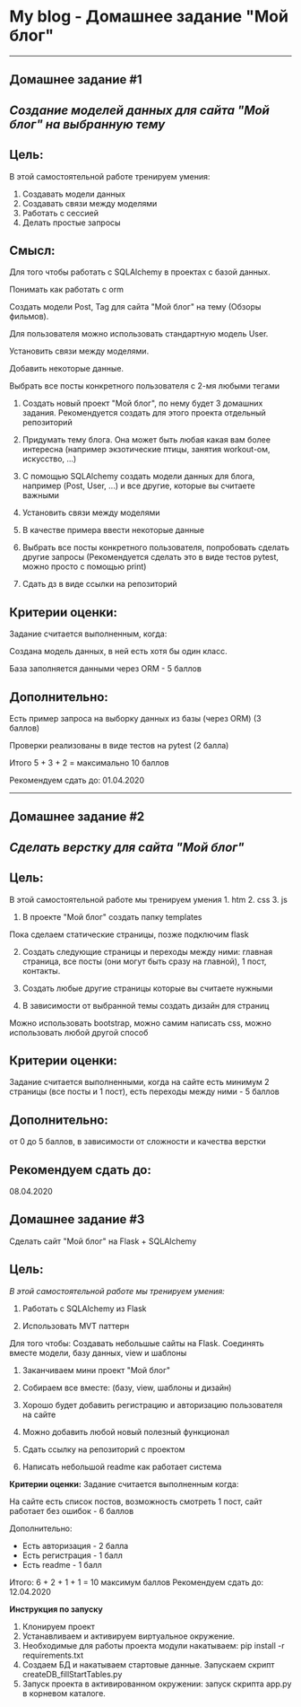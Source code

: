 # My blog - Домашнее задание "Мой блог"
---------
**Домашнее задание #1**
----
_Создание моделей данных для сайта "Мой блог" на выбранную тему_
----

Цель: 
---
В этой самостоятельной работе тренируем умения: 
1. Создавать модели данных 
2. Создавать связи между моделями 
3. Работать с сессией 
4. Делать простые запросы 

Смысл: 
---
Для того чтобы работать с SQLAlchemy в проектах с базой данных. 

Понимать как работать с orm
 
Создать модели Post, Tag для сайта "Мой блог" на тему (Обзоры фильмов).
 
Для пользователя можно использовать стандартную модель User.
 
Установить связи между моделями.
 
Добавить некоторые данные.
 
Выбрать все посты конкретного пользователя с 2-мя любыми тегами

1. Создать новый проект "Мой блог", по нему будет 3 домашних задания. Рекомендуется создать для этого проекта отдельный репозиторий
2. Придумать тему блога. Она может быть любая какая вам более интересна (например экзотические птицы, занятия workout-ом, искусство, ...)
3. С помощью SQLAlchemy создать модели данных для блога, например (Post, User, ...) и все другие, которые вы считаете важными
4. Установить связи между моделями
5. В качестве примера ввести некоторые данные
6. Выбрать все посты конкретного пользователя, попробовать сделать другие запросы
(Рекомендуется сделать это в виде тестов pytest, можно просто с помощью print)

7. Сдать дз в виде ссылки на репозиторий

Критерии оценки: 
----
Задание считается выполненным, когда:

Создана модель данных, в ней есть хотя бы один класс. 

База заполняется данными через ORM - 5 баллов

Дополнительно:
----
Есть пример запроса на выборку данных из базы (через ORM) (3 баллов)

Проверки реализованы в виде тестов на pytest (2 балла)

Итого 5 + 3 + 2 = максимально 10 баллов

Рекомендуем сдать до: 01.04.2020

-------
**Домашнее задание #2**
----
_Сделать верстку для сайта "Мой блог"_
------

Цель: 
------
В этой самостоятельной работе мы тренируем умения 1. htm 2. css 3. js

1. В проекте "Мой блог" создать папку templates

Пока сделаем статические страницы, позже подключим flask

2. Создать следующие страницы и переходы между ними: главная страница, все посты (они могут быть сразу на главной), 1 пост, контакты.

3. Создать любые другие страницы которые вы считаете нужными

4. В зависимости от выбранной темы создать дизайн для страниц

Можно использовать bootstrap, можно самим написать css, можно использовать любой другой способ

Критерии оценки: 
----
Задание считается выполненными, когда на сайте есть минимум 2 страницы (все посты и 1 пост), есть переходы между ними - 5 баллов

Дополнительно:
----
от 0 до 5 баллов, в зависимости от сложности и качества верстки

Рекомендуем сдать до: 
----- 
08.04.2020

**Домашнее задание #3** 
-----
Сделать сайт "Мой блог" на Flask + SQLAlchemy

Цель: 
----
_В этой самостоятельной работе мы тренируем умения:_ 

1) Работать с SQLAlchemy из Flask 

2) Использовать MVT паттерн 

Для того чтобы: Создавать небольшые сайты на Flask. Соединять вместе модели, базу данных, view и шаблоны

1) Заканчиваем мини проект "Мой блог"

2) Собираем все вместе: (базу, view, шаблоны и дизайн)

3) Хорошо будет добавить регистрацию и авторизацию пользователя на сайте

4) Можно добавить любой новый полезный функционал

5) Сдать ссылку на репозиторий с проектом

6) Написать небольшой readme как работает система

**Критерии оценки:** 
Задание считается выполненным когда:

На сайте есть список постов, возможность смотреть 1 пост, сайт работает без ошибок - 6 баллов

Дополнительно:
* Есть авторизация - 2 балла
* Есть регистрация - 1 балл
* Есть readme - 1 балл

Итого: 6 + 2 + 1 + 1 = 10 максимум баллов
Рекомендуем сдать до: 12.04.2020

**Инструкция по запуску**

1. Клонируем проект
2. Устанавливаем и активируем виртуальное окружение.
2. Необходимые для работы проекта модули накатываем: pip install -r requirements.txt
3. Создаем БД и накатываем стартовые данные. Запускаем скрипт createDB_fillStartTables.py
4. Запуск проекта в активированном окружении: запуск скрипта app.py в корневом каталоге.
   